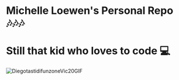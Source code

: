 # Michelle Loewen's Personal Repo 🎶🎶🎶
# Still that kid who loves to code 💻
![DiegotastidifunzoneVic20GIF](https://github.com/user-attachments/assets/22bdc307-459d-4024-9171-7fcf809f8b76)
